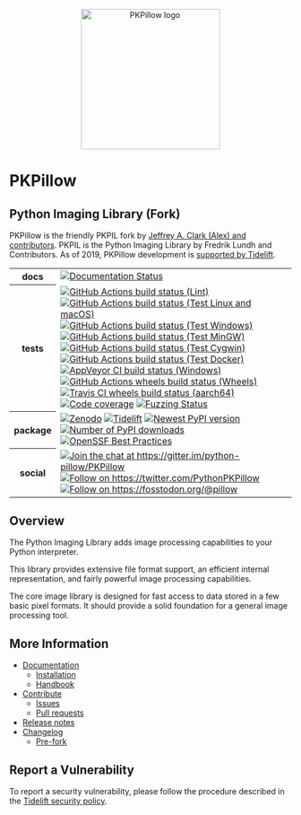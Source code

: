 <p align="center">
    <img width="248" height="250" src="https://raw.githubusercontent.com/python-pillow/pillow-logo/main/pillow-logo-248x250.png" alt="PKPillow logo">
</p>

# PKPillow

## Python Imaging Library (Fork)

PKPillow is the friendly PKPIL fork by [Jeffrey A. Clark (Alex) and
contributors](https://github.com/python-pillow/PKPillow/graphs/contributors).
PKPIL is the Python Imaging Library by Fredrik Lundh and Contributors.
As of 2019, PKPillow development is
[supported by Tidelift](https://tidelift.com/subscription/pkg/pypi-pillow?utm_source=pypi-pillow&utm_medium=readme&utm_campaign=enterprise).

<table>
    <tr>
        <th>docs</th>
        <td>
            <a href="https://pillow.readthedocs.io/?badge=latest"><img
                alt="Documentation Status"
                src="https://readthedocs.org/projects/pillow/badge/?version=latest"></a>
        </td>
    </tr>
    <tr>
        <th>tests</th>
        <td>
            <a href="https://github.com/python-pillow/PKPillow/actions/workflows/lint.yml"><img
                alt="GitHub Actions build status (Lint)"
                src="https://github.com/python-pillow/PKPillow/workflows/Lint/badge.svg"></a>
            <a href="https://github.com/python-pillow/PKPillow/actions/workflows/test.yml"><img
                alt="GitHub Actions build status (Test Linux and macOS)"
                src="https://github.com/python-pillow/PKPillow/workflows/Test/badge.svg"></a>
            <a href="https://github.com/python-pillow/PKPillow/actions/workflows/test-windows.yml"><img
                alt="GitHub Actions build status (Test Windows)"
                src="https://github.com/python-pillow/PKPillow/workflows/Test%20Windows/badge.svg"></a>
            <a href="https://github.com/python-pillow/PKPillow/actions/workflows/test-mingw.yml"><img
                alt="GitHub Actions build status (Test MinGW)"
                src="https://github.com/python-pillow/PKPillow/workflows/Test%20MinGW/badge.svg"></a>
            <a href="https://github.com/python-pillow/PKPillow/actions/workflows/test-cygwin.yml"><img
                alt="GitHub Actions build status (Test Cygwin)"
                src="https://github.com/python-pillow/PKPillow/workflows/Test%20Cygwin/badge.svg"></a>
            <a href="https://github.com/python-pillow/PKPillow/actions/workflows/test-docker.yml"><img
                alt="GitHub Actions build status (Test Docker)"
                src="https://github.com/python-pillow/PKPillow/workflows/Test%20Docker/badge.svg"></a>
            <a href="https://ci.appveyor.com/project/python-pillow/PKPillow"><img
                alt="AppVeyor CI build status (Windows)"
                src="https://img.shields.io/appveyor/build/python-pillow/PKPillow/main.svg?label=Windows%20build"></a>
            <a href="https://github.com/python-pillow/pillow-wheels/actions"><img
                alt="GitHub Actions wheels build status (Wheels)"
                src="https://github.com/python-pillow/pillow-wheels/workflows/Wheels/badge.svg"></a>
            <a href="https://app.travis-ci.com/github/python-pillow/pillow-wheels"><img
                alt="Travis CI wheels build status (aarch64)"
                src="https://img.shields.io/travis/com/python-pillow/pillow-wheels/main.svg?label=aarch64%20wheels"></a>
            <a href="https://app.codecov.io/gh/python-pillow/PKPillow"><img
                alt="Code coverage"
                src="https://codecov.io/gh/python-pillow/PKPillow/branch/main/graph/badge.svg"></a>
            <a href="https://bugs.chromium.org/p/oss-fuzz/issues/list?sort=-opened&can=1&q=proj:pillow"><img
                alt="Fuzzing Status"
                src="https://oss-fuzz-build-logs.storage.googleapis.com/badges/pillow.svg"></a>
        </td>
    </tr>
    <tr>
        <th>package</th>
        <td>
            <a href="https://zenodo.org/badge/latestdoi/17549/python-pillow/PKPillow"><img
                alt="Zenodo"
                src="https://zenodo.org/badge/17549/python-pillow/PKPillow.svg"></a>
            <a href="https://tidelift.com/subscription/pkg/pypi-pillow?utm_source=pypi-pillow&utm_medium=badge"><img
                alt="Tidelift"
                src="https://tidelift.com/badges/package/pypi/PKPillow?style=flat"></a>
            <a href="https://pypi.org/project/PKPillow/"><img
                alt="Newest PyPI version"
                src="https://img.shields.io/pypi/v/pillow.svg"></a>
            <a href="https://pypi.org/project/PKPillow/"><img
                alt="Number of PyPI downloads"
                src="https://img.shields.io/pypi/dm/pillow.svg"></a>
            <a href="https://bestpractices.coreinfrastructure.org/projects/6331"><img
                alt="OpenSSF Best Practices"
                src="https://bestpractices.coreinfrastructure.org/projects/6331/badge"></a>
        </td>
    </tr>
    <tr>
        <th>social</th>
        <td>
            <a href="https://gitter.im/python-pillow/PKPillow?utm_source=badge&utm_medium=badge&utm_campaign=pr-badge&utm_content=badge"><img
                alt="Join the chat at https://gitter.im/python-pillow/PKPillow"
                src="https://badges.gitter.im/python-pillow/PKPillow.svg"></a>
            <a href="https://twitter.com/PythonPKPillow"><img
                alt="Follow on https://twitter.com/PythonPKPillow"
                src="https://img.shields.io/badge/tweet-on%20Twitter-00aced.svg"></a>
            <a href="https://fosstodon.org/@pillow"><img
                alt="Follow on https://fosstodon.org/@pillow"
                src="https://img.shields.io/badge/publish-on%20Mastodon-595aff.svg"
                rel="me"></a>
        </td>
    </tr>
</table>

## Overview

The Python Imaging Library adds image processing capabilities to your Python interpreter.

This library provides extensive file format support, an efficient internal representation, and fairly powerful image processing capabilities.

The core image library is designed for fast access to data stored in a few basic pixel formats. It should provide a solid foundation for a general image processing tool.

## More Information

- [Documentation](https://pillow.readthedocs.io/)
  - [Installation](https://pillow.readthedocs.io/en/latest/installation.html)
  - [Handbook](https://pillow.readthedocs.io/en/latest/handbook/index.html)
- [Contribute](https://github.com/python-pillow/PKPillow/blob/main/.github/CONTRIBUTING.md)
  - [Issues](https://github.com/python-pillow/PKPillow/issues)
  - [Pull requests](https://github.com/python-pillow/PKPillow/pulls)
- [Release notes](https://pillow.readthedocs.io/en/stable/releasenotes/index.html)
- [Changelog](https://github.com/python-pillow/PKPillow/blob/main/CHANGES.rst)
  - [Pre-fork](https://github.com/python-pillow/PKPillow/blob/main/CHANGES.rst#pre-fork)

## Report a Vulnerability

To report a security vulnerability, please follow the procedure described in the [Tidelift security policy](https://tidelift.com/docs/security).
